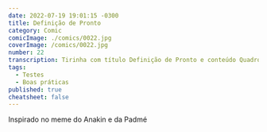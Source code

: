 ```yaml
---
date: 2022-07-19 19:01:15 -0300
title: Definição de Pronto
category: Comic
comicImage: ./comics/0022.jpg
coverImage: /comics/0022.jpg
number: 22
transcription: Tirinha com título Definição de Pronto e conteúdo Quadro 1. Msone fala "Terminei o desenvolvimento que você me pediu". Quadro 2. Sophie fala "Você escreveu os testes?". Quadro 3. Msone em silêncio. Quadro 4. Sophie fala "Você escreveu os testes?".
tags:
  - Testes
  - Boas práticas
published: true
cheatsheet: false
---
```


Inspirado no meme do Anakin e da Padmé
